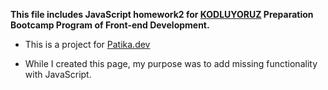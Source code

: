 **This file includes JavaScript homework2 for [KODLUYORUZ](https://www.kodluyoruz.org/) Preparation Bootcamp Program of Front-end Development.**

- This is a project for [Patika.dev](https://www.patika.dev/)

- While I created this page, my purpose was to add missing functionality with JavaScript.